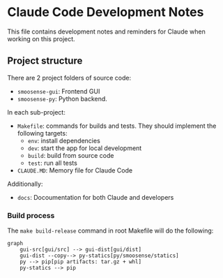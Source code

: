 # Claude Code Development Notes

This file contains development notes and reminders for Claude when working on this project.

## Project structure

There are 2 project folders of source code:
- `smoosense-gui`: Frontend GUI
- `smoosense-py`: Python backend.

In each sub-project:
- `Makefile`: commands for builds and tests. They should implement the following targets:
    - `env`: install dependencies
    - `dev`: start the app for local development
    - `build`: build from source code
    - `test`: run all tests
- `CLAUDE.MD`: Memory file for Claude Code

Additionally:
- `docs`: Docoumentation for both Claude and developers

### Build process
The `make build-release` command in root Makefile will do the following:

```mermaid
graph
    gui-src[gui/src] --> gui-dist[gui/dist]
    gui-dist --copy--> py-statics[py/smoosense/statics]
    py --> pip[pip artifacts: tar.gz + whl]
    py-statics --> pip
```
